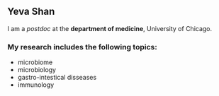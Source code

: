 ## Yeva Shan
I am a *postdoc* at the **department of medicine**, University of Chicago. 

### My research includes the following topics:
- microbiome 
- microbiology 
- gastro-intestical disseases
- immunology 

